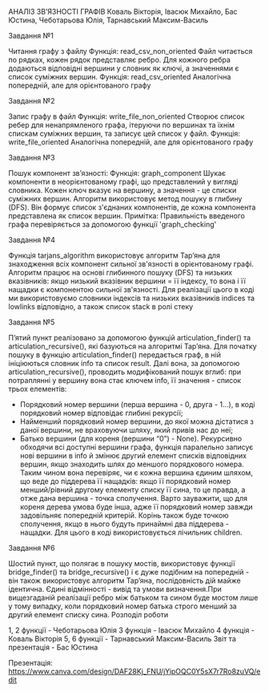 АНАЛІЗ ЗВ’ЯЗНОСТІ ГРАФІВ
Коваль Вікторія, Івасюк Михайло, Бас Юстина, Чеботарьова Юлія,
Тарнавський Максим-Василь

Завдання №1

Читання графу з файлу
Функція: read_csv_non_oriented
Файл читається по рядках, кожен рядок представляє ребро. Для кожного
ребра додаються відповідні вершини у словник як ключі, а значеннями є
список суміжних вершин.
Функція: read_csv_oriented
Аналогічна попередній, але для орієнтованого графу

Завдання №2

Запис графу в файл
Функція: write_file_non_oriented
Створює список ребер для ненапрямленого графа, ітеруючи по
вершинах та їхнім спискам суміжних вершин, та записує цей список у
файл.
Функція: write_file_oriented
Аналогічна попередній, але для орієнтованого графу

Завдання №3

Пошук компонент зв’язності:
Функція: graph_component
Шукає компоненти в неорієнтованому графі, що представлений у
вигляді словника. Кожен ключ вказує на вершину, а значення - це
списки суміжних вершин. Алгоритм використовує метод пошуку в
глибину (DFS). Він формує список з'єднаних компонентів, де кожна
компонента представлена як список вершин.
Примітка:
Правильність введеного графа перевіряється за допомогою функції
'graph_checking'

Завдання №4

Функція tarjans_algorithm використовує алгоритм Тар’яна для
знаходження всіх компонент сильної зв'язності в орієнтованому графі.
Алгоритм працює на основі глибинного пошуку (DFS) та низьких
вказівників: якщо низький вказівник вершини = її індексу, то вона і її
нащадки є компонентою сильної зв'язності. Для реалізації цього в коді
ми використовуємо словники індексів та низьких вказівників indices та
lowlinks відповідно, а також список stack в ролі стеку

Завдання №5

П’ятий пункт реалізовано за допомогою функцій articulation_finder() та
articulation_recursive(), які базуються на алгоритмі Тар’яна. Для початку
пошуку в функцію articulation_finder() передається граф, в ній
ініціюються словник info та список result. Далі вона, за допомогою
articulation_recursive(), проводить модифікований пошук вглиб: при
потраплянні у вершину вона стає ключем info, її значення - список
трьох елементів:
- Порядковий номер вершини (перша вершина - 0, друга - 1…), в
коді порядковий номер відповідає глибині рекурсії;
- Найменший порядковий номер вершини, до якої можна дістатися з
даної вершини, не враховуючи шляху, який привів нас до неї;
- Батько вершини (для кореня (вершини “0”) - None).
Рекурсивно обходячи всі доступні вершини графа, функція паралельно
записує нові вершини в info й змінює другий елемент списків
відповідних вершин, якщо знаходить шлях до меншого порядкового
номера. Таким чином вона перевіряє, чи є кожна вершина єдиним
шляхом, що веде до піддерева її нащадків: якщо її порядковий номер
менший/рівний другому елементу списку її сина, то це правда, а отже
дана вершина - точка сполучення.
Варто зауважити, що для кореня дерева умова буде інша, адже її
порядковий номер завжди задовільняє попередній критерій. Корінь
також буде точкою сполучення, якщо в нього будуть принаймні два
піддерева - нащадки. Для цього в коді використовується лічильник
children.

Завдання №6

Шостий пункт, що полягає в пошуку мостів, використовує функції
bridge_finder() та bridge_recursive() і є дуже подібним на попередній -
він також використовує алгоритм Тар’яна, послідовність дій майже
ідентична. Єдині відмінності - вивід та умови визначення.При
вищезгаданій реалізації ребро між батьком та сином буде мостом лише у
тому випадку, коли порядковий номер батька строго менший за другий
елемент списку сина.
Розподіл роботи

1, 2 функції - Чеботарьова Юлія
3 функція - Івасюк Михайло
4 функція - Коваль Вікторія
5, 6 функції - Тарнавський Максим-Василь
Звіт та презентація - Бас Юстина

Презентація: https://www.canva.com/design/DAF28Kj_FNU/jYipOQC0Y5sX7r7Ro8zuVQ/edit
